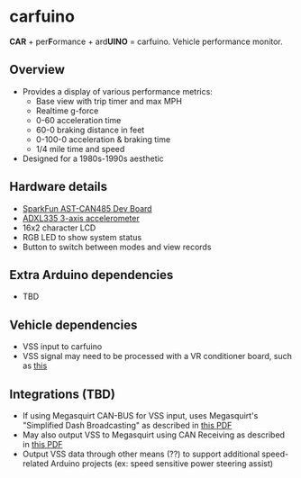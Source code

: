 # carfuino

**CAR** + per**F**ormance + ard**UINO** = carfuino. Vehicle performance monitor.

## Overview
* Provides a display of various performance metrics:
  * Base view with trip timer and max MPH
  * Realtime g-force
  * 0-60 acceleration time
  * 60-0 braking distance in feet
  * 0-100-0 acceleration & braking time
  * 1/4 mile time and speed
* Designed for a 1980s-1990s aesthetic

## Hardware details
* [SparkFun AST-CAN485 Dev Board](https://www.sparkfun.com/products/14483)
* [ADXL335 3-axis accelerometer](https://www.sparkfun.com/products/9269)
* 16x2 character LCD
* RGB LED to show system status
* Button to switch between modes and view records

## Extra Arduino dependencies
* TBD

## Vehicle dependencies
* VSS input to carfuino
* VSS signal may need to be processed with a VR conditioner board, such as [this](http://jbperf.com/dual_VR/v2_1.html)

## Integrations (TBD)
* If using Megasquirt CAN-BUS for VSS input, uses Megasquirt's "Simplified Dash Broadcasting" as described in [this PDF](http://www.msextra.com/doc/pdf/Megasquirt_CAN_Broadcast.pdf)
* May also output VSS to Megasquirt using CAN Receiving as described in [this PDF](http://www.msextra.com/doc/pdf/Megasquirt3_TunerStudio_MS_Lite_Reference-1.4-supplement.pdf)
* Output VSS data through other means (??) to support additional speed-related Arduino projects (ex: speed sensitive power steering assist)
